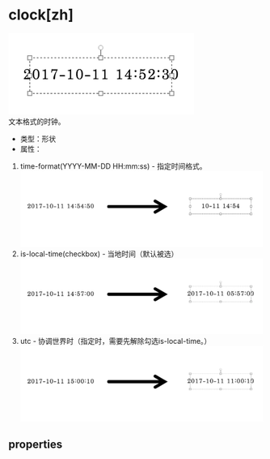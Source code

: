 # clock[zh]
![组件-文本钟][clock-text-01]  
文本格式的时钟。

- 类型：形状
- 属性：
1. time-format(YYYY-MM-DD HH:mm:ss) - 指定时间格式。
![文本钟-time-format适用结果][clock-text-02]
2. is-local-time(checkbox) - 当地时间（默认被选）
![文本钟-is-local-time适用结果][clock-text-03]
3. utc - 协调世界时（指定时，需要先解除勾选is-local-time。）
![文本钟-utc适用结果][clock-text-04]


[clock-text-01]: ../images/clock-text-01.png

[clock-text-02]: ../images/clock-text-02.png

[clock-text-03]: ../images/clock-text-03.png

[clock-text-04]: ../images/clock-text-04.png


## properties